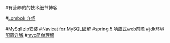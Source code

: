 #有营养的的技术细节博客

#[Lombok 介绍](https://blog.csdn.net/motui/article/details/79012846 "LomBok")

#[MySql zip安装](http://www.cnblogs.com/yyhh/p/5062153.html "msql_zip_install")
#[Navicat for MySQL破解](https://www.cnblogs.com/sunyangCoder/p/9060454.html "NativeCat for MySQL破解")
#[spring 5 响应式web前瞻](https://blog.csdn.net/emac/article/details/72814591 "spring 5 响应式web前瞻")
#[jdk环境配置详解](https://www.cnblogs.com/boringwind/p/8001300.html "jdk环境配置详解")
#[mvc简单理解](http://www.runoob.com/design-pattern/mvc-pattern.html "")


